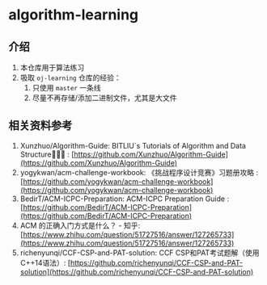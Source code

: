 # algorithm-learning


## 介绍

1. 本仓库用于算法练习
2. 吸取 `oj-learning` 仓库的经验：
   1. 只使用 `master` 一条线
   2. 尽量不再存储/添加二进制文件，尤其是大文件

## 相关资料参考

1. Xunzhuo/Algorithm-Guide: BITLIU`s Tutorials of Algorithm and Data Structure🚀🚀🚀 : [https://github.com/Xunzhuo/Algorithm-Guide](https://github.com/Xunzhuo/Algorithm-Guide)
2. yogykwan/acm-challenge-workbook: 《挑战程序设计竞赛》习题册攻略 : [https://github.com/yogykwan/acm-challenge-workbook](https://github.com/yogykwan/acm-challenge-workbook)
3. BedirT/ACM-ICPC-Preparation: ACM-ICPC Preparation Guide : [https://github.com/BedirT/ACM-ICPC-Preparation](https://github.com/BedirT/ACM-ICPC-Preparation)
4. ACM 的正确入门方式是什么？ - 知乎: [https://www.zhihu.com/question/51727516/answer/127265733](https://www.zhihu.com/question/51727516/answer/127265733)
5. richenyunqi/CCF-CSP-and-PAT-solution: CCF CSP和PAT考试题解（使用C++14语法）: [https://github.com/richenyunqi/CCF-CSP-and-PAT-solution](https://github.com/richenyunqi/CCF-CSP-and-PAT-solution)
